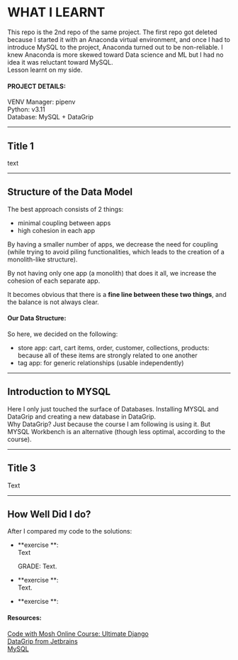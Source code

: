 
# WHAT I LEARNT

This repo is the 2nd repo of the same project. The first repo got deleted because I started it with an Anaconda virtual environment, and once I had to introduce MySQL to the project, Anaconda turned out to be non-reliable. I knew Anaconda is more skewed toward Data science and ML but I had no idea it was reluctant toward MySQL.  
Lesson learnt on my side. 

#### PROJECT DETAILS:  

VENV Manager: pipenv  
Python: v3.11  
Database: MySQL + DataGrip  

---

## Title 1

text

---

## Structure of the Data Model

The best approach consists of 2 things:  
- minimal coupling between apps
- high cohesion in each app  

By having a smaller number of apps, we decrease the need for coupling (while trying to avoid piling functionalities, which leads to the creation of a monolith-like structure).  

By not having only one app (a monolith) that does it all, we increase the cohesion of each separate app.  

It becomes obvious that there is a **fine line between these two things**, and the balance is not always clear. 

#### Our Data Structure:

So here, we decided on the following:
- store app: cart, cart items, order, customer, collections, products:  
  because all of these items are strongly related to one another
- tag app: for generic relationships (usable independently)

---

## Introduction to MYSQL

Here I only just touched the surface of Databases. Installing MYSQL and DataGrip and creating a new database in DataGrip.  
Why DataGrip? Just because the course I am following is using it. But MYSQL Workbench is an alternative (though less optimal, according to the course). 

--- 

## Title 3

Text

--- 

## How Well Did I do?

After I compared my code to the solutions: 
- **exercise **:  
  Text 

  GRADE: Text. 

- **exercise **:  
  Text. 

- **exercise **:

#### Resources:
[Code with Mosh Online Course: Ultimate Django](codewithmosh.com/courses/the-ultimate-django-part1-1)  
[DataGrip from Jetbrains](https://www.jetbrains.com/datagrip/download/download-thanks.html?platform=windows)  
[MySQL](https://dev.mysql.com/downloads/windows/)  

